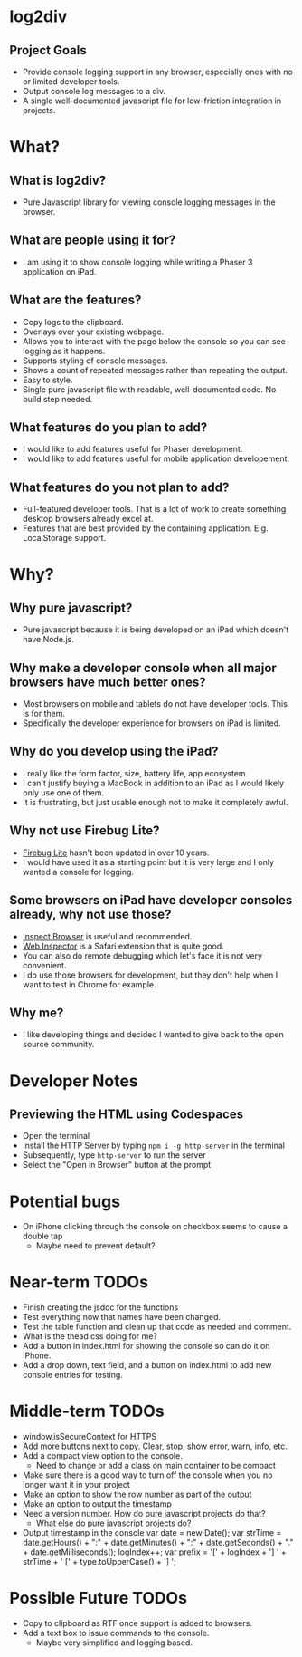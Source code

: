 # log2div

## Project Goals
- Provide console logging support in any browser, especially ones with no or limited developer tools.
- Output console log messages to a div.
- A single well-documented javascript file for low-friction integration in projects.

# What?

## What is log2div?
- Pure Javascript library for viewing console logging messages in the browser.

## What are people using it for?
- I am using it to show console logging while writing a Phaser 3 application on iPad.

## What are the features?
- Copy logs to the clipboard.
- Overlays over your existing webpage.
- Allows you to interact with the page below the console so you can see logging as it happens.
- Supports styling of console messages.
- Shows a count of repeated messages rather than repeating the output.
- Easy to style.
- Single pure javascript file with readable, well-documented code. No build step needed.

## What features do you plan to add?
- I would like to add features useful for Phaser development.
- I would like to add features useful for mobile application developement.

## What features do you not plan to add?
- Full-featured developer tools. That is a lot of work to create something desktop browsers already excel at.
- Features that are best provided by the containing application. E.g. LocalStorage support.

# Why?

## Why pure javascript?
- Pure javascript because it is being developed on an iPad which doesn't have Node.js.

## Why make a developer console when all major browsers have much better ones?
- Most browsers on mobile and tablets do not have developer tools. This is for them.
- Specifically the developer experience for browsers on iPad is limited.

## Why do you develop using the iPad?
- I really like the form factor, size, battery life, app ecosystem.
- I can't justify buying a MacBook in addition to an iPad as I would likely only use one of them.
- It is frustrating, but just usable enough not to make it completely awful.

## Why not use Firebug Lite?
- [Firebug Lite](https://github.com/firebug/firebug-lite) hasn't been updated in over 10 years.
- I would have used it as a starting point but it is very large and I only wanted a console for logging.

## Some browsers on iPad have developer consoles already, why not use those?
- [Inspect Browser](https://apps.pdyn.net/inspect/) is useful and recommended.
- [Web Inspector](https://andadinosaur.com/launch-web-inspector-for-ios) is a Safari extension that is quite good.
- You can also do remote debugging which let's face it is not very convenient.
- I do use those browsers for development, but they don't help when I want to test in Chrome for example.

## Why me?
- I like developing things and decided I wanted to give back to the open source community.

# Developer Notes

## Previewing the HTML using Codespaces
- Open the terminal
- Install the HTTP Server by typing ```npm i -g http-server``` in the terminal
- Subsequently, type ```http-server``` to run the server
- Select the "Open in Browser" button at the prompt

# Potential bugs
- On iPhone clicking through the console on checkbox seems to cause a double tap
  - Maybe need to prevent default?

# Near-term TODOs
- Finish creating the jsdoc for the functions
- Test everything now that names have been changed.
- Test the table function and clean up that code as needed and comment.
- What is the thead css doing for me?
- Add a button in index.html for showing the console so can do it on iPhone.
- Add a drop down, text field, and a button on index.html to add new console entries for testing.

# Middle-term TODOs
- window.isSecureContext for HTTPS
- Add more buttons next to copy. Clear, stop, show error, warn, info, etc.
- Add a compact view option to the console.
  - Need to change or add a class on main container to be compact
- Make sure there is a good way to turn off the console when you no longer want it in your project
- Make an option to show the row number as part of the output
- Make an option to output the timestamp
- Need a version number. How do pure javascript projects do that?
  - What else do pure javascript projects do?
- Output timestamp in the console
     var date = new Date();
        var strTime = date.getHours() + ":" + date.getMinutes() + ":" + date.getSeconds() + "." + date.getMilliseconds();
        logIndex++;
        var prefix = '[' + logIndex + '] ' + strTime + ' [' + type.toUpperCase() + '] ';

# Possible Future TODOs
- Copy to clipboard as RTF once support is added to browsers.
- Add a text box to issue commands to the console.
  - Maybe very simplified and logging based.
